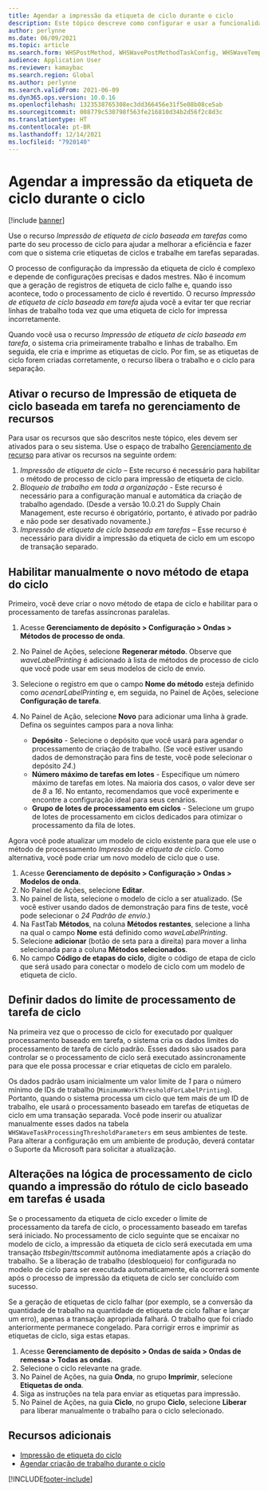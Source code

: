 ```yaml
---
title: Agendar a impressão da etiqueta de ciclo durante o ciclo
description: Este tópico descreve como configurar e usar a funcionalidade para impressão de etiqueta de ciclo baseada em tarefas.
author: perlynne
ms.date: 06/09/2021
ms.topic: article
ms.search.form: WHSPostMethod, WHSWavePostMethodTaskConfig, WHSWaveTemplateTable, WHSParameters, WHSWaveTableListPage, WHSWorkTableListPage, WHSWorkTable, BatchJobEnhanced, WHSPlannedWorkOrder
audience: Application User
ms.reviewer: kamaybac
ms.search.region: Global
ms.author: perlynne
ms.search.validFrom: 2021-06-09
ms.dyn365.ops.version: 10.0.16
ms.openlocfilehash: 1323538765308ec3dd366456e31f5e08b08ce5ab
ms.sourcegitcommit: 008779c530798f563fe216810d34b2d56f2c8d3c
ms.translationtype: HT
ms.contentlocale: pt-BR
ms.lasthandoff: 12/14/2021
ms.locfileid: "7920140"
---
```

# <a name="schedule-wave-label-printing-during-wave"></a>Agendar a impressão da etiqueta de ciclo durante o ciclo

[!include [banner](../../includes/banner.md)]

Use o recurso *Impressão de etiqueta de ciclo baseada em tarefas* como parte do seu processo de ciclo para ajudar a melhorar a eficiência e fazer com que o sistema crie etiquetas de ciclos e trabalhe em tarefas separadas.

O processo de configuração da impressão da etiqueta de ciclo é complexo e depende de configurações precisas e dados mestres. Não é incomum que a geração de registros de etiqueta de ciclo falhe e, quando isso acontece, todo o processamento de ciclo é revertido. O recurso *Impressão de etiqueta de ciclo baseada em tarefa* ajuda você a evitar ter que recriar linhas de trabalho toda vez que uma etiqueta de ciclo for impressa incorretamente.

Quando você usa o recurso *Impressão de etiqueta de ciclo baseada em tarefa*, o sistema cria primeiramente trabalho e linhas de trabalho. Em seguida, ele cria e imprime as etiquetas de ciclo. Por fim, se as etiquetas de ciclo forem criadas corretamente, o recurso libera o trabalho e o ciclo para separação.

## <a name="turn-on-the-task-based-wave-label-printing-feature-in-feature-management"></a>Ativar o recurso de Impressão de etiqueta de ciclo baseada em tarefa no gerenciamento de recursos

Para usar os recursos que são descritos neste tópico, eles devem ser ativados para o seu sistema. Use o espaço de trabalho [Gerenciamento de recurso](../../fin-ops-core/fin-ops/get-started/feature-management/feature-management-overview.md) para ativar os recursos na seguinte ordem:

1. *Impressão de etiqueta de ciclo* – Este recurso é necessário para habilitar o método de processo de ciclo para impressão de etiqueta de ciclo.
1. *Bloqueio de trabalho em toda a organização* - Este recurso é necessário para a configuração manual e automática da criação de trabalho agendado. (Desde a versão 10.0.21 do Supply Chain Management, este recurso é obrigatório, portanto, é ativado por padrão e não pode ser desativado novamente.)
1. *Impressão de etiqueta de ciclo baseada em tarefas* – Esse recurso é necessário para dividir a impressão da etiqueta de ciclo em um escopo de transação separado.

## <a name="manually-enable-the-new-wave-step-method"></a>Habilitar manualmente o novo método de etapa do ciclo

Primeiro, você deve criar o novo método de etapa de ciclo e habilitar para o processamento de tarefas assíncronas paralelas.

1. Acesse **Gerenciamento de depósito \> Configuração \> Ondas \> Métodos de processo de onda**.
1. No Painel de Ações, selecione **Regenerar método**. Observe que *waveLabelPrinting* é adicionado à lista de métodos de processo de ciclo que você pode usar em seus modelos de ciclo de envio.
1. Selecione o registro em que o campo **Nome do método** esteja definido como *acenarLabelPrinting* e, em seguida, no Painel de Ações, selecione **Configuração de tarefa**.
1. No Painel de Ação, selecione **Novo** para adicionar uma linha à grade. Defina os seguintes campos para a nova linha:

    - **Depósito** - Selecione o depósito que você usará para agendar o processamento de criação de trabalho. (Se você estiver usando dados de demonstração para fins de teste, você pode selecionar o depósito *24*.)
    - **Número máximo de tarefas em lotes** - Especifique um número máximo de tarefas em lotes. Na maioria dos casos, o valor deve ser de *8* a *16*. No entanto, recomendamos que você experimente e encontre a configuração ideal para seus cenários.
    - **Grupo de lotes de processamento em ciclos** - Selecione um grupo de lotes de processamento em ciclos dedicados para otimizar o processamento da fila de lotes.

Agora você pode atualizar um modelo de ciclo existente para que ele use o método de processamento *Impressão de etiqueta de ciclo*. Como alternativa, você pode criar um novo modelo de ciclo que o use.

1. Acesse **Gerenciamento de depósito \> Configuração \> Ondas \> Modelos de onda**.
1. No Painel de Ações, selecione **Editar**.
1. No painel de lista, selecione o modelo de ciclo a ser atualizado. (Se você estiver usando dados de demonstração para fins de teste, você pode selecionar o *24 Padrão de envio*.)
1. Na FastTab **Métodos**, na coluna **Métodos restantes**, selecione a linha na qual o campo **Nome** está definido como *waveLabelPrinting*.
1. Selecione **adicionar** (botão de seta para a direita) para mover a linha selecionada para a coluna **Métodos selecionados**.
1. No campo **Código de etapas do ciclo**, digite o código de etapa de ciclo que será usado para conectar o modelo de ciclo com um modelo de etiqueta de ciclo.

## <a name="set-wave-task-processing-threshold-data"></a>Definir dados do limite de processamento de tarefa de ciclo

Na primeira vez que o processo de ciclo for executado por qualquer processamento baseado em tarefa, o sistema cria os dados limites do processamento de tarefa de ciclo padrão. Esses dados são usados para controlar se o processamento de ciclo será executado assincronamente para que ele possa processar e criar etiquetas de ciclo em paralelo.

Os dados padrão usam inicialmente um valor limite de *1* para o número mínimo de IDs de trabalho (`MinimumWorkThresholdForLabelPrinting`). Portanto, quando o sistema processa um ciclo que tem mais de um ID de trabalho, ele usará o processamento baseado em tarefas de etiquetas de ciclo em uma transação separada. Você pode inserir ou atualizar manualmente esses dados na tabela `WHSWaveTaskProcessingThresholdParameters` em seus ambientes de teste. Para alterar a configuração em um ambiente de produção, deverá contatar o Suporte da Microsoft para solicitar a atualização.

## <a name="changes-to-the-wave-processing-logic-when-task-based-wave-label-printing-is-used"></a>Alterações na lógica de processamento de ciclo quando a impressão do rótulo de ciclo baseado em tarefas é usada

Se o processamento da etiqueta de ciclo exceder o limite de processamento da tarefa de ciclo, o processamento baseado em tarefas será iniciado. No processamento de ciclo seguinte que se encaixar no modelo de ciclo, a impressão da etiqueta de ciclo será executada em uma transação *ttsbegin*/*ttscommit* autônoma imediatamente após a criação do trabalho. Se a liberação de trabalho (desbloqueio) for configurada no modelo de ciclo para ser executada automaticamente, ela ocorrerá somente após o processo de impressão da etiqueta de ciclo ser concluído com sucesso.

Se a geração de etiquetas de ciclo falhar (por exemplo, se a conversão da quantidade de trabalho na quantidade de etiqueta de ciclo falhar e lançar um erro), apenas a transação apropriada falhará. O trabalho que foi criado anteriormente permanece congelado. Para corrigir erros e imprimir as etiquetas de ciclo, siga estas etapas.

1. Acesse **Gerenciamento de depósito \> Ondas de saída \> Ondas de remessa \> Todas as ondas**.
1. Selecione o ciclo relevante na grade.
1. No Painel de Ações, na guia **Onda**, no grupo **Imprimir**, selecione **Etiquetas de onda**.
1. Siga as instruções na tela para enviar as etiquetas para impressão.
1. No Painel de Ações, na guia **Ciclo**, no grupo **Ciclo**, selecione **Liberar** para liberar manualmente o trabalho para o ciclo selecionado.

## <a name="additional-resources"></a>Recursos adicionais

- [Impressão de etiqueta do ciclo](configure-wave-label-printing.md)
- [Agendar criação de trabalho durante o ciclo](configure-wave-schedule-work-creation.md)

[!INCLUDE[footer-include](../../includes/footer-banner.md)]
